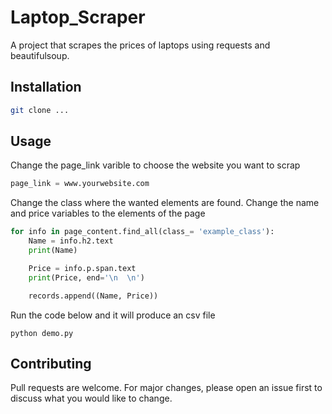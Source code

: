 # Laptop_Scraper
A project that scrapes the prices of laptops using requests and beautifulsoup.


## Installation

```bash
git clone ...
```

## Usage
Change the page_link varible to choose the website you want to scrap
```python
page_link = www.yourwebsite.com
```
Change the class where the wanted elements are found.
Change the name and price variables to the elements of the page 
```python
for info in page_content.find_all(class_= 'example_class'):
    Name = info.h2.text
    print(Name)

    Price = info.p.span.text
    print(Price, end='\n  \n')

    records.append((Name, Price))
```


Run the code below and it will produce an csv file 
```
python demo.py
```

## Contributing
Pull requests are welcome. For major changes, please open an issue first to discuss what you would like to change.
